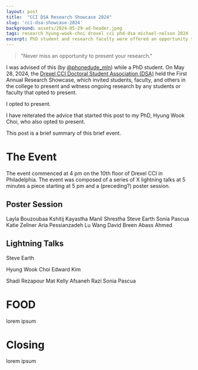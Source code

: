 ```yaml
---
layout: post
title:  "CCI DSA Research Showcase 2024"
slug: 'cci-dsa-showcase-2024'
background: assets/2024-05-29-ad-header.jpeg
tags: research hyung-wook-choi drexel cci phd-dsa michael-nelson 2024
excerpt: PhD student and research faculty were offered an opportunity to present their research at the CCI First Annual Research Showcase
---
```


<blockquote>
"Never miss an opportunity to present your research."
</blockquote>

I was advised of this (by <a href="https://x.com/phonedude_mln">@phonedude_mln</a>) while a PhD student. On May 28, 2024, the <a href="https://drexel.edu/cci/current-students/doctoral-students/cci-doctoral-student-association/">Drexel CCI Doctoral Student Association (DSA)</a> held the First Annual Research Showcase, which invited students, faculty, and others in the college to present and witness ongoing research by any students or faculty that opted to present.

I opted to present.

I have reiterated the advice that started this post to my PhD, Hyung Wook Choi, who also opted to present.

This post is a brief summary of this brief event.

# The Event

The event commenced at 4 pm on the 10th floor of Drexel CCI in Philadelphia. The event was composed of a series of X lightning talks at 5 minutes a piece starting at 5 pm and a (preceding?) poster session.

## Poster Session 

Layla Bouzoubaa
Kshitij Kayastha
Manil Shrestha
Steve Earth
Sonia Pascua
Katie Zellner
Aria Pessianzadeh
Lu Wang
David Breen
Abass Ahmed

## Lightning Talks

Steve Earth

Hyung Wook Choi
Edward Kim

Shadi Rezapour
Mat Kelly
Afsaneh Razi
Sonia Pascua

# FOOD

lorem ipsum

# Closing

lorem ipsum